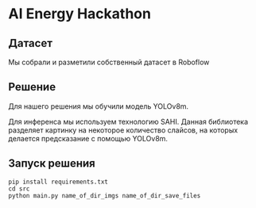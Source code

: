 # AI Energy Hackathon
## Датасет
Мы собрали и разметили собственный датасет в Roboflow
## Решение
Для нашего решения мы обучили модель YOLOv8m.

Для инференса мы используем технологию SAHI.
Данная библиотека разделяет картинку на некоторое количество слайсов,
на которых делается предсказание с помощью YOLOv8m.
## Запуск решения

```
pip install requirements.txt
cd src
python main.py name_of_dir_imgs name_of_dir_save_files
```